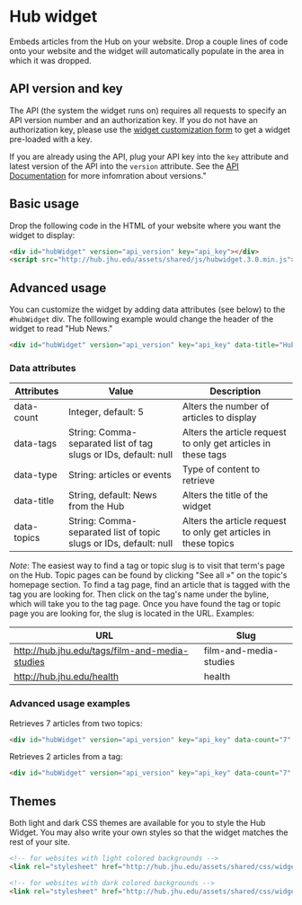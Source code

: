 # Hub widget

Embeds articles from the Hub on your website. Drop a couple lines of code onto your website and the widget will automatically populate in the area in which it was dropped.

## API version and key

The API (the system the widget runs on) requires all requests to specify an API version number and an authorization key. If you do not have an authorization key, please use the [widget customization form](http://hub.jhu.edu/developers/widget) to get a widget pre-loaded with a key.

If you are already using the API, plug your API key into the `key` attribute and latest version of the API into the `version` attribute. See the [API Documentation](http://api.hub.jhu.edu) for more infomration about versions."

## Basic usage

Drop the following code in the HTML of your website where you want the widget to display:

```html
<div id="hubWidget" version="api_version" key="api_key"></div>
<script src="http://hub.jhu.edu/assets/shared/js/hubwidget.3.0.min.js"></script>
```


## Advanced usage

You can customize the widget by adding data attributes (see below) to the `#hubWidget` div. The folllowing example would change the header of the widget to read "Hub News."

```html
<div id="hubWidget" version="api_version" key="api_key" data-title="Hub News"></div>
```

### Data attributes

| Attributes 			| Value																	| Description 														|
|-----------------------|-----------------------------------------------------------------------|-------------------------------------------------------------------|
| data-count			| Integer, default: 5 													| Alters the number of articles to display 							|
| data-tags       | String: Comma-separated list of tag slugs or IDs, default: null   | Alters the article request to only get articles in these tags   |
| data-type       | String: articles or events   | Type of content to retrieve   |
| data-title			| String, default: News from the Hub									| Alters the title of the widget 									|
| data-topics     | String: Comma-separated list of topic slugs or IDs, default: null   | Alters the article request to only get articles in these topics   |

_Note_: The easiest way to find a tag or topic slug is to visit that term's page on the Hub. Topic pages can be found by clicking "See all &raquo;" on the topic's homepage section. To find a tag page, find an article that is tagged with the tag you are looking for. Then click on the tag's name under the byline, which will take you to the tag page. Once you have found the tag or topic page you are looking for, the slug is located in the URL. Examples:

| URL														| Slug 						|
| ----------------------------------------------------------|---------------------------|
| http://hub.jhu.edu/tags/film-and-media-studies			| film-and-media-studies	|
| http://hub.jhu.edu/health									| health					|


### Advanced usage examples

Retrieves 7 articles from two topics:

```html
<div id="hubWidget" version="api_version" key="api_key" data-count="7" data-topics="health, arts-sciences"></div>
```

Retrieves 2 articles from a tag:

```html
<div id="hubWidget" version="api_version" key="api_key" data-count="7" data-tags="film-and-media-studies"></div>
```


## Themes

Both light and dark CSS themes are available for you to style the Hub Widget. You may also write your own styles so that the widget matches the rest of your site.

```html
<!-- for websites with light colored backgrounds -->
<link rel="stylesheet" href="http://hub.jhu.edu/assets/shared/css/widget-light.css" />

<!-- for websites with dark colored backgrounds -->
<link rel="stylesheet" href="http://hub.jhu.edu/assets/shared/css/widget-dark.css" />
```
